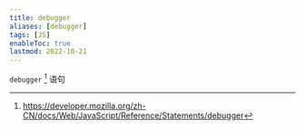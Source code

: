 ```yaml
---
title: debugger
aliases: [debugger]
tags: [JS]
enableToc: true
lastmod: 2022-10-21
---
```


`debugger` [^1] 语句

[^1]: <https://developer.mozilla.org/zh-CN/docs/Web/JavaScript/Reference/Statements/debugger>
